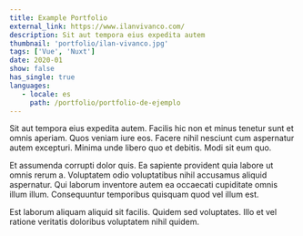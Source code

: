 ```yaml
---
title: Example Portfolio
external_link: https://www.ilanvivanco.com/
description: Sit aut tempora eius expedita autem
thumbnail: 'portfolio/ilan-vivanco.jpg'
tags: ['Vue', 'Nuxt']
date: 2020-01
show: false
has_single: true
languages:
   - locale: es
     path: /portfolio/portfolio-de-ejemplo
---
```


Sit aut tempora eius expedita autem. Facilis hic non et minus tenetur sunt et omnis aperiam. Quos veniam iure eos. Facere nihil nesciunt cum aspernatur autem excepturi. Minima unde libero quo et debitis. Modi sit eum quo.

Et assumenda corrupti dolor quis. Ea sapiente provident quia labore ut omnis rerum a. Voluptatem odio voluptatibus nihil accusamus aliquid aspernatur. Qui laborum inventore autem ea occaecati cupiditate omnis illum illum. Consequuntur temporibus quisquam quod vel illum est.

Est laborum aliquam aliquid sit facilis. Quidem sed voluptates. Illo et vel ratione veritatis doloribus voluptatem nihil quidem.
